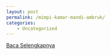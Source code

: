```yaml
---
layout: post
permalink: /mimpi-kamar-mandi-ambruk/
categories:
    - Uncategorized
---
```


[Baca Selengkapnya](/01)